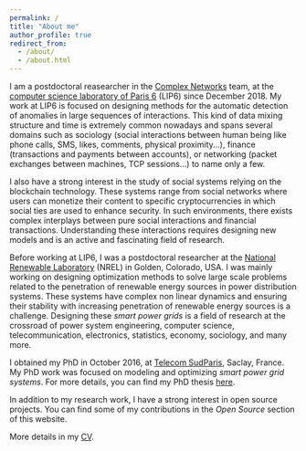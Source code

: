 ```yaml
---
permalink: /
title: "About me"
author_profile: true
redirect_from: 
  - /about/
  - /about.html
---
```


I am a postdoctoral reasearcher in the [Complex Networks](http://www.complexnetworks.fr/) team, at the [computer science laboratory of Paris 6](https://www.lip6.fr/) (LIP6) since December 2018. My work at LIP6 is focused on designing methods for the automatic detection of anomalies in large sequences of interactions. This kind of data mixing structure and time is extremely common nowadays and spans several domains such as sociology (social interactions between human being like phone calls, SMS, likes, comments, physical proximity...), finance (transactions and payments between accounts), or networking (packet exchanges between machines, TCP sessions...) to name only a few. 

I also have a strong interest in the study of social systems relying on the blockchain technology. These systems range from social networks where users can monetize their content to specific cryptocurrencies in which social ties are used to enhance security. In such environments, there exists complex interplays between pure social interactions and financial transactions. Understanding these interactions requires designing new models and is an active and fascinating field of research.

Before working at LIP6, I was a postdoctoral researcher at the [National Renewable Laboratory](https://www.nrel.gov/) (NREL) in Golden, Colorado, USA. I was mainly working on designing optimization methods to solve large scale problems related to the penetration of renewable energy sources in power distribution systems. These systems have complex non linear dynamics and ensuring their stability with increasing penetration of renewable energy sources is a challenge. Designing these *smart power grids* is a field of research at the crossroad of power system engineering, computer science, telecommunication, electronics, statistics, economy, sociology, and many more.

I obtained my PhD in October 2016, at [Telecom SudParis](https://www.telecom-sudparis.eu/), Saclay, France. My PhD work was focused on modeling and optimizing *smart power grid systems*. For more details, you can find my PhD thesis [here](https://tel.archives-ouvertes.fr/tel-01454975/document).

In addition to my research work, I have a strong interest in open source projects. You can find some of my contributions in the *Open Source* section of this website.

More details in my [CV](https://nicolasgensollen.github.io/cv/).

